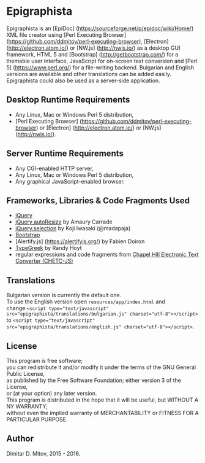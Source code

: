 
Epigraphista
==================================
  
Epigraphista is an [EpiDoc] (https://sourceforge.net/p/epidoc/wiki/Home/) XML file creator using [Perl Executing Browser] (https://github.com/ddmitov/perl-executing-browser), [Electron] (http://electron.atom.io/) or [NW.js] (http://nwjs.io/) as a desktop GUI framework, HTML 5 and [Bootstrap] (http://getbootstrap.com/) for a themable user interface, JavaScript for on-screen text conversion and [Perl 5] (https://www.perl.org/) for a file-writing backend. Bulgarian and English versions are available and other translations can be added easily. Epigraphista could also be used as a server-side application.
  
## Desktop Runtime Requirements
  
* Any Linux, Mac or Windows Perl 5 distribution,
* [Perl Executing Browser] (https://github.com/ddmitov/perl-executing-browser) or [Electron] (http://electron.atom.io/) or [NW.js] (http://nwjs.io/).
  
## Server Runtime Requirements
  
* Any CGI-enabled HTTP server,
* Any Linux, Mac or Windows Perl 5 distribution,
* Any graphical JavaScript-enabled browser.
  
## Frameworks, Libraries & Code Fragments Used
* [jQuery](https://jquery.com/)
* [jQuery autoResize](http://amaury.carrade.eu/projects/jquery/autoResize.html) by Amaury Carrade
* [jQuery.selection](http://madapaja.github.io/jquery.selection/) by Koji Iwasaki (@madapaja)
* [Bootstrap](http://getbootstrap.com/)
* [Alertify.js] (https://alertifyjs.org/) by Fabien Doiron
* [TypeGreek](http://www.typegreek.com/) by Randy Hoyt
* regular expressions and code fragments from [Chapel Hill Electronic Text Converter (CHETC-JS)](http://epidoc.cvs.sourceforge.net/epidoc/chetc-js/)
  
## Translations
  
Bulgarian version is currently the default one.  
To use the English version open ```resources/app/index.html``` and  
change ```<script type="text/javascript" src="epigraphista/translations/bulgarian.js" charset="utf-8"></script>```  
to ```<script type="text/javascript" src="epigraphista/translations/english.js" charset="utf-8"></script>```.
  
## License
  
This program is free software;  
you can redistribute it and/or modify it under the terms of the GNU General Public License,  
as published by the Free Software Foundation; either version 3 of the License,  
or (at your option) any later version.  
This program is distributed in the hope that it will be useful, but WITHOUT A NY WARRANTY;  
without even the implied warranty of MERCHANTABILITY or FITNESS FOR A PARTICULAR PURPOSE.  
  
## Author
  
Dimitar D. Mitov, 2015 - 2016.
